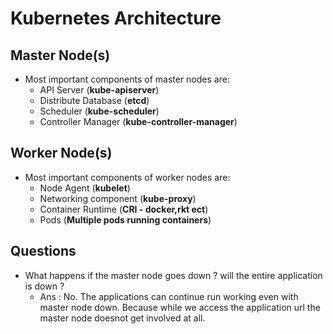 # Kubernetes Architecture

## Master Node(s)
-   Most important components of master nodes are:
    -   API Server  (**kube-apiserver**)
    -   Distribute Database (**etcd**)
    -   Scheduler (**kube-scheduler**)
    -   Controller Manager (**kube-controller-manager**)


## Worker Node(s)
-   Most important components of worker nodes are:
    -   Node Agent (**kubelet**)
    -   Networking component (**kube-proxy**)
    -   Container Runtime (**CRI - docker,rkt ect**)
    -   Pods (**Multiple pods running containers**)


## Questions
-   What happens if the master node goes down ? will the entire application is down ?
    -   Ans : No. The applications can continue run working even with master node down. Because while we access the application url the master node doesnot get involved at all.

 